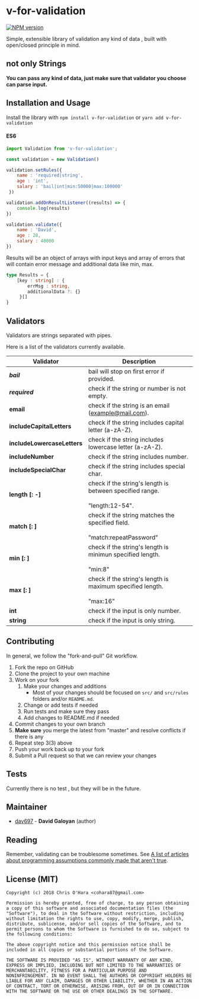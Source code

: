 # v-for-validation

[![NPM version][npm-image]][npm-url]

Simple, extensible library of validation any kind of data , built with open/closed principle in mind.

## not only Strings 

**You can pass any kind of data, just make sure that validator you choose can parse input.**

## Installation and Usage


Install the library with `npm install v-for-validation` or `yarn add v-for-validation`

#### ES6

```javascript
import Validation from 'v-for-validation';

const validation = new Validation()

validation.setRules({
    name : 'required|string',
    age : 'int',
    salary : 'bail|int|min:50000|max:100000' 
 })

validation.addOnResultListener((results) => {
    console.log(results)
})

validation.validate({
    name : 'David',
    age : 28,
    salary : 40000
})
```
Results will be an object of arrays with input keys and array of errors
that will contain error message and additional data like min, max.

```typescript
type Results = {
    [key : string] : {
        errMsg : string,
        additionalData ?: {}   
     }[]
}
```

## Validators

Validators are strings separated with pipes.

Here is a list of the validators currently available.

Validator                               | Description
--------------------------------------- | --------------------------------------
***bail***                              | bail will stop on first error if provided.
***required***                          | check if the string or number is not empty.
**email**                               | check if the string is an email (example@mail.com).
**includeCapitalLetters**               | check if the string includes capital letter (a-zA-Z).
**includeLowercaseLetters**             | check if the string includes lowercase letter (a-zA-Z).
**includeNumber**                       | check if the string includes number.
**includeSpecialChar**                  | check if the string includes special char.
**length [: <number>-<number>]**        | check if the string's length is between specified range.<br/><br/> "length:12-54".
**match [: <str>]**                     | check if the string matches the specified field.<br/><br/> "match:repeatPassword"
**min [: <number>]**                    | check if the string's length is minimun specified length. <br/><br/> "min:8"
**max [: <number>]**                    | check if the string's length is maximum specified length. <br/><br/> "max:16"
**int**                                 | check if the input is only number.
**string**                              | check if the input is only string.

## Contributing

In general, we follow the "fork-and-pull" Git workflow.

1. Fork the repo on GitHub
2. Clone the project to your own machine
3. Work on your fork
    1. Make your changes and additions
        - Most of your changes should be focused on `src/` and `src/rules` folders and/or `README.md`. 
    2. Change or add tests if needed
    3. Run tests and make sure they pass
    4. Add changes to README.md if needed
4. Commit changes to your own branch
5. **Make sure** you merge the latest from "master" and resolve conflicts if there is any
6. Repeat step 3(3) above
7. Push your work back up to your fork
8. Submit a Pull request so that we can review your changes

## Tests

Currently there is no test , but they will be in the future. 

## Maintainer

- [dav697](https://github.com/dav697) - **David Galoyan** (author)

## Reading

Remember, validating can be troublesome sometimes. See [A list of articles about programming assumptions commonly made that aren't true](https://github.com/jameslk/awesome-falsehoods).

## License (MIT)

```
Copyright (c) 2018 Chris O'Hara <cohara87@gmail.com>

Permission is hereby granted, free of charge, to any person obtaining
a copy of this software and associated documentation files (the
"Software"), to deal in the Software without restriction, including
without limitation the rights to use, copy, modify, merge, publish,
distribute, sublicense, and/or sell copies of the Software, and to
permit persons to whom the Software is furnished to do so, subject to
the following conditions:

The above copyright notice and this permission notice shall be
included in all copies or substantial portions of the Software.

THE SOFTWARE IS PROVIDED "AS IS", WITHOUT WARRANTY OF ANY KIND,
EXPRESS OR IMPLIED, INCLUDING BUT NOT LIMITED TO THE WARRANTIES OF
MERCHANTABILITY, FITNESS FOR A PARTICULAR PURPOSE AND
NONINFRINGEMENT. IN NO EVENT SHALL THE AUTHORS OR COPYRIGHT HOLDERS BE
LIABLE FOR ANY CLAIM, DAMAGES OR OTHER LIABILITY, WHETHER IN AN ACTION
OF CONTRACT, TORT OR OTHERWISE, ARISING FROM, OUT OF OR IN CONNECTION
WITH THE SOFTWARE OR THE USE OR OTHER DEALINGS IN THE SOFTWARE.
```

[npm-url]: https://npmjs.org/package/validator
[npm-image]: http://img.shields.io/npm/v/validator.svg


